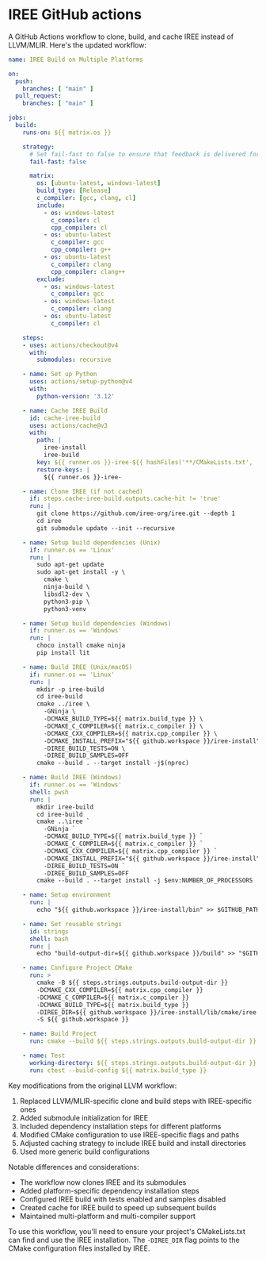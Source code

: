 # IREE GitHub actions

A GitHub Actions workflow to clone, build, and cache IREE instead of LLVM/MLIR. Here's the updated workflow:


```yaml
name: IREE Build on Multiple Platforms

on:
  push:
    branches: [ "main" ]
  pull_request:
    branches: [ "main" ]

jobs:
  build:
    runs-on: ${{ matrix.os }}

    strategy:
      # Set fail-fast to false to ensure that feedback is delivered for all matrix combinations
      fail-fast: false

      matrix:
        os: [ubuntu-latest, windows-latest]
        build_type: [Release]
        c_compiler: [gcc, clang, cl]
        include:
          - os: windows-latest
            c_compiler: cl
            cpp_compiler: cl
          - os: ubuntu-latest
            c_compiler: gcc
            cpp_compiler: g++
          - os: ubuntu-latest
            c_compiler: clang
            cpp_compiler: clang++
        exclude:
          - os: windows-latest
            c_compiler: gcc
          - os: windows-latest
            c_compiler: clang
          - os: ubuntu-latest
            c_compiler: cl

    steps:
    - uses: actions/checkout@v4
      with:
        submodules: recursive

    - name: Set up Python
      uses: actions/setup-python@v4
      with:
        python-version: '3.12'

    - name: Cache IREE Build
      id: cache-iree-build
      uses: actions/cache@v3
      with:
        path: |
          iree-install
          iree-build
        key: ${{ runner.os }}-iree-${{ hashFiles('**/CMakeLists.txt', '.git/modules/**/HEAD') }}
        restore-keys: |
          ${{ runner.os }}-iree-

    - name: Clone IREE (if not cached)
      if: steps.cache-iree-build.outputs.cache-hit != 'true'
      run: |
        git clone https://github.com/iree-org/iree.git --depth 1
        cd iree
        git submodule update --init --recursive

    - name: Setup build dependencies (Unix)
      if: runner.os == 'Linux'
      run: |
        sudo apt-get update
        sudo apt-get install -y \
          cmake \
          ninja-build \
          libsdl2-dev \
          python3-pip \
          python3-venv

    - name: Setup build dependencies (Windows)
      if: runner.os == 'Windows'
      run: |
        choco install cmake ninja
        pip install lit

    - name: Build IREE (Unix/macOS)
      if: runner.os == 'Linux'
      run: |
        mkdir -p iree-build
        cd iree-build
        cmake ../iree \
          -GNinja \
          -DCMAKE_BUILD_TYPE=${{ matrix.build_type }} \
          -DCMAKE_C_COMPILER=${{ matrix.c_compiler }} \
          -DCMAKE_CXX_COMPILER=${{ matrix.cpp_compiler }} \
          -DCMAKE_INSTALL_PREFIX="${{ github.workspace }}/iree-install" \
          -DIREE_BUILD_TESTS=ON \
          -DIREE_BUILD_SAMPLES=OFF
        cmake --build . --target install -j$(nproc)

    - name: Build IREE (Windows)
      if: runner.os == 'Windows'
      shell: pwsh
      run: |
        mkdir iree-build
        cd iree-build
        cmake ..\iree `
          -GNinja `
          -DCMAKE_BUILD_TYPE=${{ matrix.build_type }} `
          -DCMAKE_C_COMPILER=${{ matrix.c_compiler }} `
          -DCMAKE_CXX_COMPILER=${{ matrix.cpp_compiler }} `
          -DCMAKE_INSTALL_PREFIX="${{ github.workspace }}/iree-install" `
          -DIREE_BUILD_TESTS=ON `
          -DIREE_BUILD_SAMPLES=OFF
        cmake --build . --target install -j $env:NUMBER_OF_PROCESSORS

    - name: Setup environment
      run: |
        echo "${{ github.workspace }}/iree-install/bin" >> $GITHUB_PATH

    - name: Set reusable strings
      id: strings
      shell: bash
      run: |
        echo "build-output-dir=${{ github.workspace }}/build" >> "$GITHUB_OUTPUT"

    - name: Configure Project CMake
      run: >
        cmake -B ${{ steps.strings.outputs.build-output-dir }}
        -DCMAKE_CXX_COMPILER=${{ matrix.cpp_compiler }}
        -DCMAKE_C_COMPILER=${{ matrix.c_compiler }}
        -DCMAKE_BUILD_TYPE=${{ matrix.build_type }}
        -DIREE_DIR=${{ github.workspace }}/iree-install/lib/cmake/iree
        -S ${{ github.workspace }}

    - name: Build Project
      run: cmake --build ${{ steps.strings.outputs.build-output-dir }} --config ${{ matrix.build_type }}

    - name: Test
      working-directory: ${{ steps.strings.outputs.build-output-dir }}
      run: ctest --build-config ${{ matrix.build_type }}
```

Key modifications from the original LLVM workflow:

1. Replaced LLVM/MLIR-specific clone and build steps with IREE-specific ones
2. Added submodule initialization for IREE
3. Included dependency installation steps for different platforms
4. Modified CMake configuration to use IREE-specific flags and paths
5. Adjusted caching strategy to include IREE build and install directories
6. Used more generic build configurations

Notable differences and considerations:
- The workflow now clones IREE and its submodules
- Added platform-specific dependency installation steps
- Configured IREE build with tests enabled and samples disabled
- Created cache for IREE build to speed up subsequent builds
- Maintained multi-platform and multi-compiler support

To use this workflow, you'll need to ensure your project's CMakeLists.txt can find and use the IREE installation. The `-DIREE_DIR` flag points to the CMake configuration files installed by IREE.


